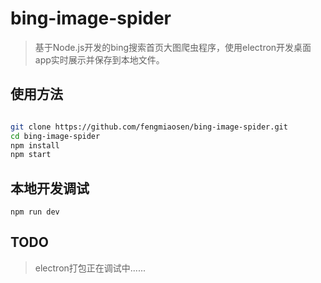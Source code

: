 # bing-image-spider
> 基于Node.js开发的bing搜索首页大图爬虫程序，使用electron开发桌面app实时展示并保存到本地文件。

## 使用方法

```bash

git clone https://github.com/fengmiaosen/bing-image-spider.git
cd bing-image-spider
npm install
npm start

```

## 本地开发调试

```
npm run dev
```

## TODO

> electron打包正在调试中......
